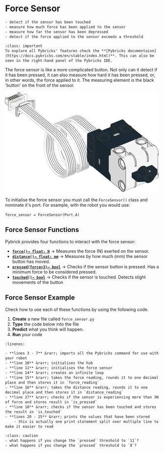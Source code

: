 # Force Sensor

```{topic} In this lesson you will:
- detect if the sensor has been touched
- measure how much force has been applied to the sensor
- measure how far the sensor has been depressed
- detect if the force applied to the sensor exceeds a threshold
```

```{admonition} Pybrick Documentation
:class: important
To explore all Pybricks' features check the **[Pybricks documentaion](https://docs.pybricks.com/en/stable/index.html)**. This can also be seen in the right-hand panel of the Pybricks IDE.
```

The force sensor is like a more complicated button. Not only can it detect if it has been pressed, it can also measure how hard it has been pressed, or, in other words, the force applied to it. The measuring element is the black 'button' on the front of the sensor.

![Force Sensor](assets/pupdevice-force.png)

To initialise the force sensor you must call the `ForceSensor()` class and nominate it's port. For example, with the robot you would use:

`force_sensor = ForceSensor(Port.A)`

## Force Sensor Functions

Pybrick provides four functions to interact with the force sensor:

- **[`force()→ float: N`](https://docs.pybricks.com/en/stable/pupdevices/forcesensor.html#pybricks.pupdevices.ForceSensor.force)** &rarr; Measures the force (N) exerted on the sensor.
- **[`distance()→ float: mm`](https://docs.pybricks.com/en/stable/pupdevices/forcesensor.html#pybricks.pupdevices.ForceSensor.distance)** &rarr; Measures by how much (mm) the sensor button has moved.
- **[`pressed(force=3)→ bool`](https://docs.pybricks.com/en/stable/pupdevices/forcesensor.html#pybricks.pupdevices.ForceSensor.pressed)** &rarr; Checks if the sensor button is pressed. Has a minimum force to be considered pressed.
- **[`touched()→ bool`](https://docs.pybricks.com/en/stable/pupdevices/forcesensor.html#pybricks.pupdevices.ForceSensor.touched)** &rarr; Checks if the sensor is touched. Detects slight movements of the button

## Force Sensor Example

Check how to use each of these functions by using the following code.

1. **Create** a new file called `force_sensor.py`
2. **Type** the code below into the file
3. **Predict** what you think will happen.
4. **Run** your code

```{literalinclude} ./python_files/force_sensor.py
:linenos:
```

```{admonition} Investigate
- **lines 3 - 7** &rarr; imports all the Pybricks command for use with your robot
- **line 10** &rarr; initialises the hub
- **line 11** &rarr; initialises the force sensor
- **line 14** &rarr; creates an infinite loop
- **line 15** &rarr; takes the force reading, rounds it to one decimal place and then stores it in `force_reading`
- **line 16** &rarr; takes the distance reading, rounds it to one decimal place and then stores it in `distance_reading`
- **line 17** &rarr; checks if the sensor is experiencing more than 3N of force and stores result in `is_pressed`
- **line 18** &rarr; checks if the sensor has been touched and stores the result in `is_touched`
- **lines 20 - 25** &rarr; prints the values that have been stored
    - this is actually one print statement split over multiple line to make it easier to read
```

```{admonition} Modify
:class: caution
- what happens if you change the `pressed` threshold to `11`?
- what happens if you change the `pressed` threshold to `0`?
```